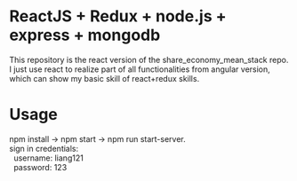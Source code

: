 # ReactJS + Redux + node.js + express + mongodb

This repository is the react version of the share_economy_mean_stack repo. I just use react to realize part of all functionalities from angular version, which can show my basic skill of react+redux skills.

# Usage
npm install -> npm start -> npm run start-server.<br>
sign in credentials:<br>
&nbsp;&nbsp;username: liang121<br>
&nbsp;&nbsp;password: 123
